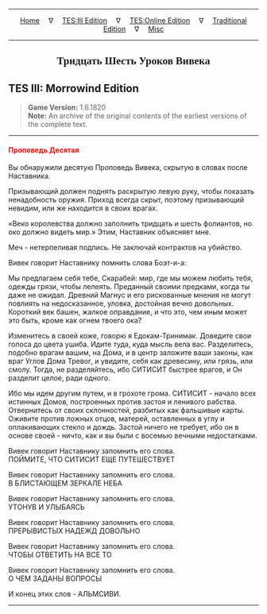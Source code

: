 
---

<!-- Jekyll Page Links -->

<center>
<a href="../../../../index.html">Home</a>
&emsp;&nabla;&emsp;
<a href="../../../index-tes3.html">TES:III Edition</a>
&emsp;&nabla;&emsp;
<a href="../../../index-teso.html">TES:Online Edition</a>
&emsp;&nabla;&emsp;
<a href="../../../index-traditional.html">Traditional Edition</a>
&emsp;&nabla;&emsp;
<a href="../../../index-misc.html">Misc</a>
</center>

<!-- Markdown Body Below: -->

---

<center>
<h2><span style="font-family:Georgia">Тридцать Шесть Уроков Вивека</span></h2>
</center>

## TES III: Morrowind Edition

> __Game Version:__ 1.6.1820\
> __Note:__ An archive of the original contents of the earliest versions of the complete text.

---

#### <span style="color:red">Проповедь Десятая</span>

Вы обнаружили десятую Проповедь Вивека, скрытую в словах после Наставника.

Призывающий должен поднять раскрытую левую руку, чтобы показать ненадобность оружия. Приход всегда скрыт, поэтому призывающий невидим, или же находится в своих врагах.

«Веко королевства должно заполнить тридцать и шесть фолиантов, но око должно видеть мир.» Этим, Наставник объясняет мне.

Меч - нетерпеливая подпись. Не заключай контрактов на убийство.

Вивек говорит Наставнику помнить слова Боэт-и-а:

Мы предлагаем себя тебе, Скарабей: мир, где мы можем любить тебя, одежды грязи, чтобы лелеять. Преданный своими предками, когда ты даже не ожидал. Древний Магнус и его рискованные мнения не могут повлиять на недосказанное, уловка, достойная вечно довольных. Короткий век башен, жалкое оправдание, и что это, чем иным может это быть, кроме как огнем твоего ока?

Изменитесь в своей коже, говорю я Едокам-Тринимак. Доведите свои голоса до цвета ушиба. Идите туда, куда мысль вела вас. Разделитесь, подобно врагам вашим, на Дома, и в центр заложите ваши законы, как враг Углов Дома Тревог, и увидите, себя как древесину, или грязь, или смолу. Тогда, не разделяйтесь, ибо СИТИСИТ быстрее врагов, и Он разделит целое, ради одного.

Ибо мы идем другим путем, и в грохоте грома. СИТИСИТ - начало всех истинных Домов, построенных против застоя и ленивого рабства. Отвернитесь от своих склонностей, разбитых как фальшивые карты. Оживите против ложных отцов, матерей, оставленных в углу и оплакивающих стекло и дождь. Застой ничего не требует, ибо он в основе своей - ничто, как и вы были с восемью вечными недостатками.

Вивек говорит Наставнику запомнить его слова.\
ПОЙМИТЕ, ЧТО СИТИСИТ ЕЩЕ ПУТЕШЕСТВУЕТ

Вивек говорит Наставнику запомнить его слова.\
В БЛИСТАЮЩЕМ ЗЕРКАЛЕ НЕБА

Вивек говорит Наставнику запомнить его слова.\
УТОНУВ И УЛЫБАЯСЬ

Вивек говорит Наставнику запомнить его слова.\
ПРЕРЫВИСТЫХ НАДЕЖД ДОВОЛЬНО

Вивек говорит Наставнику запомнить его слова.\
ЧТОБЫ ОТВЕТИТЬ НА ВСЕ ТО

Вивек говорит Наставнику запомнить его слова.\
О ЧЕМ ЗАДАНЫ ВОПРОСЫ

И конец этих слов - АЛЬМСИВИ.

---

